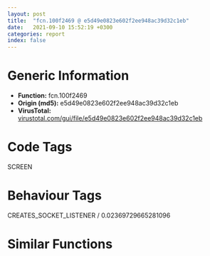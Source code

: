 ```yaml
---
layout: post
title:  "fcn.100f2469 @ e5d49e0823e602f2ee948ac39d32c1eb"
date:   2021-09-10 15:52:19 +0300
categories: report
index: false
---
```


# Generic Information
- **Function:** fcn.100f2469
- **Origin (md5):** e5d49e0823e602f2ee948ac39d32c1eb
- **VirusTotal:** [virustotal.com/gui/file/e5d49e0823e602f2ee948ac39d32c1eb][virustotal_ref]

# Code Tags
<span class="tag" id="SCREEN">SCREEN</span>


# Behaviour Tags
<span class="bhv-tag" id="CREATES_SOCKET_LISTENER">CREATES_SOCKET_LISTENER / 0.02369729665281096</span>

# Similar Functions
<script type="text/javascript" src="https://www.gstatic.com/charts/loader.js"></script>
<script type="text/javascript">

    google.charts.load('current', {'packages':['corechart']});
    google.charts.setOnLoadCallback(drawChart);

    function drawChart() {
    var data = new google.visualization.DataTable();
        data.addColumn('number', 'X');
        data.addColumn('number', 'Y');
        data.addColumn({type: 'string', role: 'tooltip', 'p': {'html': true}});
        data.addColumn({'type': 'string', 'role': 'style'});
        
        data.addRows([
    [-69.14939880371094, -51.79664611816406, '<b><a href="/report/fcn.100f2469@e5d49e0823e602f2ee948ac39d32c1eb">fcn.100f2469</a><br>@e5d49e0823e602f2ee948ac39d32c1eb</b><br>', 'point { fill-color: #e0440e; }'],
[-179.36868286132812, -46.02693176269531, '<b><a href="/report/fcn.1004e6c9@e5d49e0823e602f2ee948ac39d32c1eb">fcn.1004e6c9</a><br>@e5d49e0823e602f2ee948ac39d32c1eb</b><br>', 'null'],
[15.665722846984863, 13.167147636413574, '<b><a href="/report/fcn.004de230@9c2b894b84f59672d8be2e984066f76f">fcn.004de230</a><br>@9c2b894b84f59672d8be2e984066f76f</b><br>', 'null'],
[-17.381437301635742, -73.63833618164062, '<b><a href="/report/fcn.100fd824@e5d49e0823e602f2ee948ac39d32c1eb">fcn.100fd824</a><br>@e5d49e0823e602f2ee948ac39d32c1eb</b><br>', 'null'],
[-182.1854705810547, -101.34806823730469, '<b><a href="/report/fcn.004a254c@9c2b894b84f59672d8be2e984066f76f">fcn.004a254c</a><br>@9c2b894b84f59672d8be2e984066f76f</b><br>', 'null'],
[-24.263187408447266, -17.945817947387695, '<b><a href="/report/fcn.004dc17d@9c2b894b84f59672d8be2e984066f76f">fcn.004dc17d</a><br>@9c2b894b84f59672d8be2e984066f76f</b><br>', 'null'],
[-129.97486877441406, -67.19715881347656, '<b><a href="/report/fcn.100f19bc@e5d49e0823e602f2ee948ac39d32c1eb">fcn.100f19bc</a><br>@e5d49e0823e602f2ee948ac39d32c1eb</b><br>', 'null'],
[63.43102264404297, -16.398460388183594, '<b><a href="/report/fcn.1005a9a5@e5d49e0823e602f2ee948ac39d32c1eb">fcn.1005a9a5</a><br>@e5d49e0823e602f2ee948ac39d32c1eb</b><br>', 'null'],
[35.644046783447266, -58.6268424987793, '<b><a href="/report/fcn.1007fdf4@e5d49e0823e602f2ee948ac39d32c1eb">fcn.1007fdf4</a><br>@e5d49e0823e602f2ee948ac39d32c1eb</b><br>', 'null'],
[-50.59020233154297, 13.013822555541992, '<b><a href="/report/fcn.100c8626@e5d49e0823e602f2ee948ac39d32c1eb">fcn.100c8626</a><br>@e5d49e0823e602f2ee948ac39d32c1eb</b><br>', 'null'],
[-108.21873474121094, -103.20333099365234, '<b><a href="/report/fcn.004f8e89@9c2b894b84f59672d8be2e984066f76f">fcn.004f8e89</a><br>@9c2b894b84f59672d8be2e984066f76f</b><br>', 'null'],

        ]);

    var options = {
        title: 'Similarity Plot',
        legend: 'none',
        colors: ['#dedbd9', '#e6693e', '#ec8f6e', '#f3b49f', '#f6c7b6'],
        tooltip: {isHtml: true, trigger: 'both'},
        explorer: {
        actions: ["dragToZoom", "rightClickToReset"],
        },
        chartArea: {
        width: '80%',
        height: '80%'
        },
        width: '100%',
        height: '100%'
    };

    var chart = new google.visualization.ScatterChart(document.getElementById('chart_div'));

    chart.draw(data, options);
    }
    
</script>


<div id="chart_div" style="width: 100%px; height: 100%;"></div>

# Disassembled Code
{% highlight nasm %}

push ebp
mov ebp, esp
sub esp, 0x80
mov eax, dword[0x1019a040]
xor eax, ebp
mov dword[ebp-4], eax
push ebx
mov ebx, ecx
push esi
mov esi, dword[ebp+8]
push edi
mov ecx, dword[ebx+0x1c]
mov dword[ebp-0x60], esi
mov eax, dword[ecx]
call dword[eax+0x74]
push 0x1019987c
mov ecx, eax
mov dword[ebp-0x6c], eax
call fcn.100090e1
xor ecx, ecx
test eax, eax
lea eax, [esi+0x1d4]
sete cl
mov dword[ebp-0x58], eax
mov dword[ebp-0x70], ecx
push ecx
mov ecx, eax
call fcn.101085df
mov esi, eax
lea edi, [ebp-0x24]
lea eax, [ebp-0x14]
push eax
movsd dword
movsd dword
movsd dword
movsd dword
mov edi, dword[sym.imp.USER32.dll_SetRectEmpty]
xor esi, esi
mov dword[ebp-0x14], esi
mov dword[ebp-0x10], esi
mov dword[ebp-0xc], esi
mov dword[ebp-8], esi
call edi
mov eax, dword[ebx]
lea ecx, [ebp-0x14]
push esi
push ecx
mov ecx, ebx
call dword[eax+0xc]
mov ecx, dword[ebp-0x6c]
lea eax, [ebp-0x14]
push eax
call fcn.10017fb2
mov ecx, ebx
call fcn.100f3cf2
mov esi, dword[ebx+0x18]
mov dword[ebp-0x78], eax
mov dword[ebp-0x74], esi
test esi, esi
je 0x100f251d
mov ecx, esi
call fcn.100f3cf2
test eax, eax
je 0x100f251a
mov esi, dword[esi+0x18]
test esi, esi
jne 0x100f2508
mov dword[ebp-0x74], esi
xor eax, eax
mov dword[ebp-0x54], eax
mov dword[ebp-0x50], eax
mov dword[ebp-0x4c], eax
mov dword[ebp-0x48], eax
lea eax, [ebp-0x54]
push eax
call edi
test esi, esi
je 0x100f254e
mov eax, dword[esi]
lea ecx, [ebp-0x54]
push 0
push ecx
mov ecx, esi
call dword[eax+0xc]
mov ecx, dword[ebp-0x6c]
lea eax, [ebp-0x54]
push eax
call fcn.10017fb2
mov esi, dword[ebp-0xc]
sub esi, dword[ebp-0x14]
mov dword[ebp-0x64], esi
test esi, esi
jg 0x100f2564
mov esi, dword[ebp-0x4c]
sub esi, dword[ebp-0x54]
mov dword[ebp-0x64], esi
mov edi, dword[ebp-8]
sub edi, dword[ebp-0x10]
mov dword[ebp-0x68], edi
test edi, edi
jg 0x100f257a
mov edi, dword[ebp-0x48]
sub edi, dword[ebp-0x50]
mov dword[ebp-0x68], edi
test esi, esi
jne 0x100f2587
mov esi, dword[ebp-0x1c]
sub esi, dword[ebp-0x24]
mov dword[ebp-0x64], esi
test edi, edi
jne 0x100f2594
mov edi, dword[ebp-0x18]
sub edi, dword[ebp-0x20]
mov dword[ebp-0x68], edi
lea eax, [ebp-0x14]
push eax
call dword[sym.imp.USER32.dll_IsRectEmpty]
test eax, eax
jne 0x100f25ad
mov eax, dword[ebp-0x14]
mov dword[ebp-0x24], eax
mov eax, dword[ebp-0x10]
jmp 0x100f25c4
lea eax, [ebp-0x54]
push eax
call dword[sym.imp.USER32.dll_IsRectEmpty]
test eax, eax
jne 0x100f25c7
mov eax, dword[ebp-0x54]
mov dword[ebp-0x24], eax
mov eax, dword[ebp-0x50]
mov dword[ebp-0x20], eax
mov ecx, dword[ebp-0x60]
lea edx, [ebp-0x80]
and dword[ebp-0x80], 0
and dword[ebp-0x7c], 0
push edx
mov eax, dword[ecx]
call dword[eax+0x26c]
mov eax, dword[ebp-0x80]
cmp esi, eax
jge 0x100f25e8
mov dword[ebp-0x64], eax
mov eax, dword[ebp-0x7c]
cmp edi, eax
jge 0x100f25f2
mov dword[ebp-0x68], eax
mov esi, dword[ebp-0x70]
mov ecx, dword[ebp-0x58]
push esi
call fcn.101085c7
mov edi, eax
push 0x64
pop eax
cmp edi, eax
je 0x100f260b
test edi, edi
jne 0x100f260e
push 0x32
pop edi
mov ecx, ebx
call fcn.100f3cf2
test eax, eax
jne 0x100f2655
cmp dword[ebx+0xc], eax
je 0x100f2655
mov ecx, ebx
call fcn.100f3d8d
mov ecx, dword[ebp-0x58]
push esi
test eax, eax
je 0x100f26fd
call fcn.10108698
push 0x64
test eax, eax
je 0x100f26cc
mov eax, dword[ebp-8]
mov ecx, dword[ebp-0x10]
sub eax, ecx
imul eax, edi
pop esi
mov dword[ebp-0x20], ecx
cdq
idiv esi
mov dword[ebp-0x68], eax
mov edx, dword[ebp-0x64]
mov eax, dword[ebp-0x20]
add eax, dword[ebp-0x68]
mov dword[ebp-0x18], eax
mov eax, dword[ebp-0x24]
add eax, edx
push 0xa
mov dword[ebp-0x1c], eax
call dword[sym.imp.USER32.dll_BeginDeferWindowPos]
mov ecx, dword[ebp-0x60]
push eax
mov dword[ebp-0x5c], eax
lea eax, [ebp-0x24]
push 0
mov edx, dword[ecx]
push eax
call dword[edx+0x230]
push dword[ebp-0x70]
mov ecx, dword[ebp-0x58]
lea esi, [ebp-0x24]
lea edi, [ebp-0x34]
mov dword[ebp-0x5c], eax
movsd dword
movsd dword
movsd dword
movsd dword
xor esi, esi
mov dword[ebp-0x44], esi
mov dword[ebp-0x40], esi
mov dword[ebp-0x3c], esi
mov dword[ebp-0x38], esi
call fcn.10108698
test eax, eax
je 0x100f2846
mov ecx, dword[ebx+0x10]
test ecx, ecx
je 0x100f2755
push dword[ebp-0x60]
call fcn.100f2469
jmp 0x100f2add
mov esi, dword[ebp-8]
mov eax, esi
sub eax, dword[ebp-0x10]
pop ecx
sub ecx, edi
imul eax, ecx
push 0x64
pop ecx
cdq
idiv ecx
mov edx, esi
sub edx, eax
mov eax, dword[ebx+0xc]
sub edx, dword[eax+0x108]
sub edx, dword[ebp-0x10]
sub esi, edx
mov dword[ebp-0x68], edx
mov dword[ebp-0x20], esi
jmp 0x100f2655
call fcn.10108698
push 0x64
test eax, eax
je 0x100f2724
mov eax, dword[ebp-0xc]
mov ecx, dword[ebp-0x14]
sub eax, ecx
imul eax, edi
pop esi
mov dword[ebp-0x24], ecx
cdq
idiv esi
mov edx, eax
mov dword[ebp-0x64], edx
jmp 0x100f2658
mov esi, dword[ebp-0xc]
mov eax, esi
sub eax, dword[ebp-0x14]
pop ecx
sub ecx, edi
imul eax, ecx
push 0x64
pop ecx
cdq
idiv ecx
mov edx, esi
sub edx, eax
mov eax, dword[ebx+0xc]
sub edx, dword[eax+0x108]
sub edx, dword[ebp-0x14]
sub esi, edx
mov dword[ebp-0x64], edx
mov dword[ebp-0x24], esi
jmp 0x100f2658
cmp dword[ebx+4], esi
je 0x100f27a2
mov ecx, dword[ebp-0x60]
lea edx, [ebp-0x58]
push edx
push 1
push 2
mov eax, dword[ecx]
push dword[ebx+4]
mov dword[ebp-0x58], esi
call dword[eax+0x348]
mov edx, dword[ebp-0x58]
test edx, edx
je 0x100f279b
mov ecx, dword[ebx+0x1c]
push edx
cmp dword[ebx+4], esi
je 0x100f2790
push dword[ebx+4]
mov eax, dword[ecx]
call dword[eax+0x40]
mov edx, dword[ebp-0x58]
jmp 0x100f279b
call fcn.100f76b4
mov edx, dword[ebp-0x58]
mov dword[ebx+4], edx
mov eax, edx
jmp 0x100f2add
mov eax, dword[ebx+8]
xor edi, edi
mov esi, dword[ebp-0x60]
inc edi
mov dword[ebx+4], esi
mov dword[ebp-0x70], edi
test eax, eax
jne 0x100f27bf
cmp dword[ebx+0x14], eax
jne 0x100f27bf
and dword[ebp-0x58], eax
jmp 0x100f27c2
mov dword[ebp-0x58], edi
test eax, eax
je 0x100f27d5
lea ecx, [ebp-0x44]
push ecx
push dword[eax+0x20]
call dword[sym.imp.USER32.dll_GetWindowRect]
jmp 0x100f27e7
mov ecx, dword[ebx+0x14]
test ecx, ecx
je 0x100f27e7
mov eax, dword[ecx]
lea edx, [ebp-0x44]
push 0
push edx
call dword[eax+0xc]
mov edi, dword[ebp-0x6c]
lea eax, [ebp-0x44]
push eax
mov ecx, edi
call fcn.10017fb2
cmp dword[ebx+0xc], 0
je 0x100f2833
mov ecx, ebx
call fcn.100f3d8d
test eax, eax
mov eax, dword[ebx+0xc]
je 0x100f281f
mov ecx, dword[ebp-0x18]
mov dword[ebp-0x30], ecx
mov eax, dword[eax+0x108]
add eax, ecx
mov dword[ebp-0x28], eax
mov dword[ebp-0x40], eax
jmp 0x100f2833
mov ecx, dword[ebp-0x1c]
mov dword[ebp-0x34], ecx
mov eax, dword[eax+0x108]
add eax, ecx
mov dword[ebp-0x2c], eax
mov dword[ebp-0x44], eax
mov ecx, dword[ebx+8]
test ecx, ecx
jne 0x100f2932
mov ecx, dword[ebx+0x14]
jmp 0x100f294b
mov eax, dword[ebx+0x14]
test eax, eax
je 0x100f2854
mov ecx, eax
jmp 0x100f26bf
cmp dword[ebx+8], esi
je 0x100f289e
mov ecx, dword[ebp-0x60]
lea edx, [ebp-0x58]
push edx
push 1
push 2
mov eax, dword[ecx]
push dword[ebx+8]
mov dword[ebp-0x58], esi
call dword[eax+0x348]
mov edx, dword[ebp-0x58]
test edx, edx
je 0x100f279b
mov ecx, dword[ebx+0x1c]
push edx
cmp dword[ebx+8], esi
je 0x100f288e
push dword[ebx+8]
jmp 0x100f2786
call fcn.100f76b4
mov edx, dword[ebp-0x58]
mov dword[ebx+8], edx
jmp 0x100f279b
mov eax, dword[ebx+4]
xor edi, edi
mov esi, dword[ebp-0x60]
inc edi
mov dword[ebx+8], esi
mov dword[ebp-0x70], edi
test eax, eax
jne 0x100f28bb
cmp dword[ebx+0x10], eax
jne 0x100f28bb
and dword[ebp-0x58], eax
jmp 0x100f28be
mov dword[ebp-0x58], edi
test eax, eax
je 0x100f28d1
lea ecx, [ebp-0x44]
push ecx
push dword[eax+0x20]
call dword[sym.imp.USER32.dll_GetWindowRect]
jmp 0x100f28e3
mov ecx, dword[ebx+0x10]
test ecx, ecx
je 0x100f28e3
mov eax, dword[ecx]
lea edx, [ebp-0x44]
push 0
push edx
call dword[eax+0xc]
mov edi, dword[ebp-0x6c]
lea eax, [ebp-0x44]
push eax
mov ecx, edi
call fcn.10017fb2
cmp dword[ebx+0xc], 0
je 0x100f292b
mov ecx, ebx
call fcn.100f3d8d
test eax, eax
mov eax, dword[ebx+0xc]
je 0x100f2919
mov ecx, dword[ebp-0x20]
mov dword[ebp-0x28], ecx
sub ecx, dword[eax+0x108]
mov dword[ebp-0x30], ecx
mov dword[ebp-0x38], ecx
jmp 0x100f292b
mov ecx, dword[ebp-0x24]
mov dword[ebp-0x2c], ecx
sub ecx, dword[eax+0x108]
mov dword[ebp-0x34], ecx
mov dword[ebp-0x3c], ecx
mov ecx, dword[ebx+4]
test ecx, ecx
je 0x100f2948
push dword[ebp-0x5c]
mov eax, dword[ecx]
lea edx, [ebp-0x44]
push 0
push edx
call dword[eax+0x230]
mov dword[ebp-0x5c], eax
jmp 0x100f296c
mov ecx, dword[ebx+0x10]
test ecx, ecx
je 0x100f296c
mov eax, dword[ecx]
lea edx, [ebp-0x5c]
push 0
push edx
sub esp, 0x10
lea esi, [ebp-0x44]
mov edi, esp
movsd dword
movsd dword
movsd dword
movsd dword
call dword[eax+0x48]
mov edi, dword[ebp-0x6c]
mov esi, dword[ebp-0x60]
mov ecx, dword[ebx+0xc]
test ecx, ecx
je 0x100f2996
cmp dword[ebp-0x58], 0
je 0x100f298f
push dword[ebp-0x5c]
mov eax, dword[ecx]
lea edx, [ebp-0x34]
push 0
push edx
call dword[eax+0x230]
mov dword[ebp-0x5c], eax
jmp 0x100f2996
push 0
call fcn.100f69d2
lea eax, [ebp-0x44]
push eax
lea eax, [ebp-0x24]
push eax
lea eax, [ebp-0x14]
push eax
call dword[sym.imp.USER32.dll_UnionRect]
lea eax, [ebp-0x14]
mov ecx, edi
push eax
call fcn.10017a61
cmp dword[ebp-0x78], 0
je 0x100f2ad1
mov eax, dword[ebp-0x74]
test eax, eax
je 0x100f2ad1
mov edi, dword[eax+0xc]
test edi, edi
je 0x100f2ad1
mov ecx, dword[eax+0x10]
mov eax, dword[eax+0x14]
mov dword[ebp-0x78], eax
test ecx, ecx
je 0x100f29ef
push 3
push ebx
call fcn.100f355d
test eax, eax
jne 0x100f2a0d
mov eax, dword[ebp-0x78]
test eax, eax
je 0x100f2af0
push 3
push ebx
mov ecx, eax
call fcn.100f355d
test eax, eax
je 0x100f2af0
and dword[ebp-0x70], 0
lea eax, [ebp-0x34]
push eax
push dword[edi+0x20]
call dword[sym.imp.USER32.dll_GetWindowRect]
mov eax, dword[edi]
mov ecx, edi
mov esi, dword[edi+0x108]
call dword[eax+0x160]
cmp dword[ebp-0x70], 0
je 0x100f2a60
test eax, eax
je 0x100f2a4a
mov ecx, dword[ebp-8]
add esi, dword[ebp-0x68]
mov dword[ebp-0x30], ecx
mov eax, dword[edi+0x108]
add eax, ecx
mov dword[ebp-0x28], eax
jmp 0x100f2a94
mov ecx, dword[ebp-0xc]
add esi, dword[ebp-0x64]
mov dword[ebp-0x34], ecx
mov eax, dword[edi+0x108]
add eax, ecx
mov dword[ebp-0x2c], eax
jmp 0x100f2a94
mov esi, dword[edi+0x108]
test eax, eax
je 0x100f2a80
add esi, dword[ebp-0x68]
mov eax, dword[ebp-0x10]
neg esi
mov dword[ebp-0x28], eax
sub eax, dword[edi+0x108]
mov dword[ebp-0x30], eax
jmp 0x100f2a94
add esi, dword[ebp-0x64]
mov eax, dword[ebp-0x14]
neg esi
mov dword[ebp-0x2c], eax
sub eax, dword[edi+0x108]
mov dword[ebp-0x34], eax
mov ecx, dword[ebp-0x6c]
lea eax, [ebp-0x34]
push eax
call fcn.10017fb2
mov ecx, dword[ebx+0xc]
test ecx, ecx
je 0x100f2abb
push dword[ebp-0x5c]
mov eax, dword[ecx]
lea edx, [ebp-0x34]
push 0
push edx
call dword[eax+0x230]
mov dword[ebp-0x5c], eax
mov ecx, dword[ebp-0x74]
lea eax, [ebp-0x5c]
push eax
xor eax, eax
cmp dword[ebp-0x70], eax
mov edx, dword[ecx]
sete al
push eax
push esi
call dword[edx+0x4c]
push dword[ebp-0x5c]
call dword[sym.imp.USER32.dll_EndDeferWindowPos]
mov eax, dword[ebp-0x60]
mov ecx, dword[ebp-4]
pop edi
pop esi
xor ecx, ebp
pop ebx
call fcn.10121853
mov esp, ebp
pop ebp
ret 4
mov eax, esi
jmp 0x100f2add

{% endhighlight %}

[virustotal_ref]: https://www.virustotal.com/gui/file/e5d49e0823e602f2ee948ac39d32c1eb